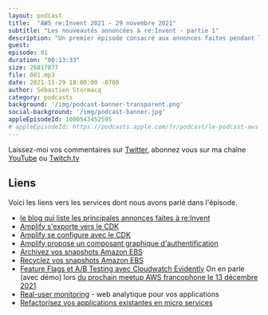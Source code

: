 ```yaml
---
layout: podcast
title:  "AWS re:Invent 2021 - 29 novembre 2021"
subtitle: "Les nouveautés annoncées à re:Invent - partie 1"
description: "Un premier épisode consacré aux annonces faites pendant la conférence AWS re:Invent à Las Vegas. Dans cet épisode, nous parlons d'Amplify, de EBS Snapshots, de Feature Flags et A/B testing et d'un nouveau service pour vous aider à refactoriser vos applications existantes en micro-services."
guest:
episode: 81
duration: "00:13:33"
size: 26017877 
file: 081.mp3
date: 2021-11-29 18:00:00 -0700  
author: Sébastien Stormacq
category: podcasts
background: '/img/podcast-banner-transparent.png'
social-background: '/img/podcast-banner.jpg'
appleEpisodeId: 1000543452595
# appleEpisodeId: https://podcasts.apple.com/fr/podcast/le-podcast-aws-en-français/id1452118442
---
```


Laissez-moi vos commentaires sur [Twitter](https://twitter.com/sebsto), abonnez vous sur ma chaîne [YouTube](https://www.youtube.com/sebsto) ou [Twitch.tv](https://www.twitch.tv/sebAWS)

## Liens

Voici les liens vers les services dont nous avons parlé dans l'épisode.

- [le blog qui liste les principales annonces faites à re:Invent](https://aws.amazon.com/blogs/aws/top-announcements-of-aws-reinvent-2021/)
- [Amplify s'exporte vers le CDK](https://aws.amazon.com/blogs/mobile/export-amplify-backends-to-cdk-and-use-with-existing-deployment-pipelines/)
- [Amplify se configure avec le CDK](https://aws.amazon.com/blogs/mobile/extend-amplify-backend-with-custom-aws-resource-using-aws-cdk-or-cloudformation/)
- [Amplify propose un composant graphique d'authentification](https://aws.amazon.com/blogs/mobile/amplify-uis-new-authenticator-component-makes-it-easy-to-add-customizable-login-pages-to-your-react-angular-or-vue-app/) 
- [Archivez vos snapshots Amazon EBS](https://aws.amazon.com/blogs/aws/new-amazon-ebs-snapshots-archive/)
- [Recyclez vos snapshots Amazon EBS](https://aws.amazon.com/blogs/aws/new-recycle-bin-for-ebs-snapshots/)
- [Feature Flags et A/B Testing avec Cloudwatch Evidently](https://aws.amazon.com/blogs/aws/cloudwatch-evidently/) On en parle (avec démo) lors [du prochain meetup AWS francophone le 13 décembre 2021](https://www.meetup.com/French-AWS-UG/events/282388577/)
- [Real-user monitoring](https://aws.amazon.com/blogs/aws/cloudwatch-rum/) - web analytique pour vos applications 
- [Refactorisez vos applications existantes en micro services](https://aws.amazon.com/blogs/aws/new-aws-migration-hub-refactor-spaces-helps-to-incrementally-refactor-your-applications/)